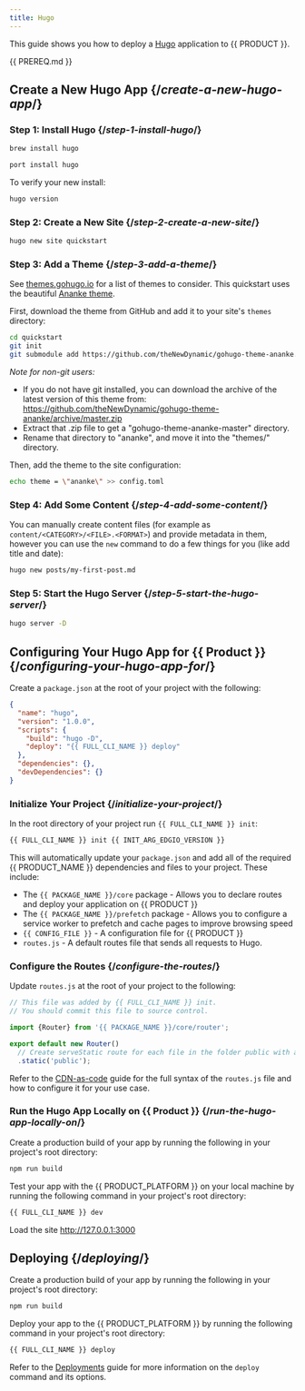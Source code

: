 ```yaml
---
title: Hugo
---
```


This guide shows you how to deploy a [Hugo](https://gohugo.io) application to {{ PRODUCT }}.

<!-- ## Example {/* example */}

<ExampleButtons repoUrl="https://github.com/edgio-docs/edgio-hugo-example" /> -->

{{ PREREQ.md }}

## Create a New Hugo App {/*create-a-new-hugo-app*/}

### Step 1: Install Hugo {/*step-1-install-hugo*/}

<SnippetGroup>

```bash tabLabel="Brew"
brew install hugo
```

```bash tabLabel="Port"
port install hugo
```

</SnippetGroup>

To verify your new install:

```bash
hugo version
```

### Step 2: Create a New Site {/*step-2-create-a-new-site*/}

```bash
hugo new site quickstart
```

### Step 3: Add a Theme {/*step-3-add-a-theme*/}

See [themes.gohugo.io](https://themes.gohugo.io/) for a list of themes to consider. This quickstart uses the beautiful [Ananke theme](https://themes.gohugo.io/gohugo-theme-ananke/).

First, download the theme from GitHub and add it to your site's `themes` directory:

```bash
cd quickstart
git init
git submodule add https://github.com/theNewDynamic/gohugo-theme-ananke.git themes/ananke
```

_Note for non-git users:_

- If you do not have git installed, you can download the archive of the latest
  version of this theme from:
  https://github.com/theNewDynamic/gohugo-theme-ananke/archive/master.zip
- Extract that .zip file to get a "gohugo-theme-ananke-master" directory.
- Rename that directory to "ananke", and move it into the "themes/" directory.

Then, add the theme to the site configuration:

```bash
echo theme = \"ananke\" >> config.toml
```

### Step 4: Add Some Content {/*step-4-add-some-content*/}

You can manually create content files (for example as `content/<CATEGORY>/<FILE>.<FORMAT>`) and provide metadata in them, however you can use the `new` command to do a few things for you (like add title and date):

```bash
hugo new posts/my-first-post.md
```

### Step 5: Start the Hugo Server {/*step-5-start-the-hugo-server*/}

```bash
hugo server -D
```

## Configuring Your Hugo App for {{ Product }} {/*configuring-your-hugo-app-for*/}

Create a `package.json` at the root of your project with the following:

```json
{
  "name": "hugo",
  "version": "1.0.0",
  "scripts": {
    "build": "hugo -D",
    "deploy": "{{ FULL_CLI_NAME }} deploy"
  },
  "dependencies": {},
  "devDependencies": {}
}
```

### Initialize Your Project {/*initialize-your-project*/}

In the root directory of your project run `{{ FULL_CLI_NAME }} init`:

```bash
{{ FULL_CLI_NAME }} init {{ INIT_ARG_EDGIO_VERSION }}
```

This will automatically update your `package.json` and add all of the required {{ PRODUCT_NAME }} dependencies and files to your project. These include:

- The `{{ PACKAGE_NAME }}/core` package - Allows you to declare routes and deploy your application on {{ PRODUCT }}
- The `{{ PACKAGE_NAME }}/prefetch` package - Allows you to configure a service worker to prefetch and cache pages to improve browsing speed
- `{{ CONFIG_FILE }}` - A configuration file for {{ PRODUCT }}
- `routes.js` - A default routes file that sends all requests to Hugo.

### Configure the Routes {/*configure-the-routes*/}

Update `routes.js` at the root of your project to the following:

```js
// This file was added by {{ FULL_CLI_NAME }} init.
// You should commit this file to source control.

import {Router} from '{{ PACKAGE_NAME }}/core/router';

export default new Router()
  // Create serveStatic route for each file in the folder public with a cache-control header of 's-maxage=315360000'
  .static('public');
```

Refer to the [CDN-as-code](/guides/performance/cdn_as_code) guide for the full syntax of the `routes.js` file and how to configure it for your use case.

### Run the Hugo App Locally on {{ Product }} {/*run-the-hugo-app-locally-on*/}

Create a production build of your app by running the following in your project's root directory:

```bash
npm run build
```

Test your app with the {{ PRODUCT_PLATFORM }} on your local machine by running the following command in your project's root directory:

```bash
{{ FULL_CLI_NAME }} dev
```

Load the site http://127.0.0.1:3000

## Deploying {/*deploying*/}

Create a production build of your app by running the following in your project's root directory:

```bash
npm run build
```

Deploy your app to the {{ PRODUCT_PLATFORM }} by running the following command in your project's root directory:

```bash
{{ FULL_CLI_NAME }} deploy
```

Refer to the [Deployments](/guides/basics/deployments) guide for more information on the `deploy` command and its options.
